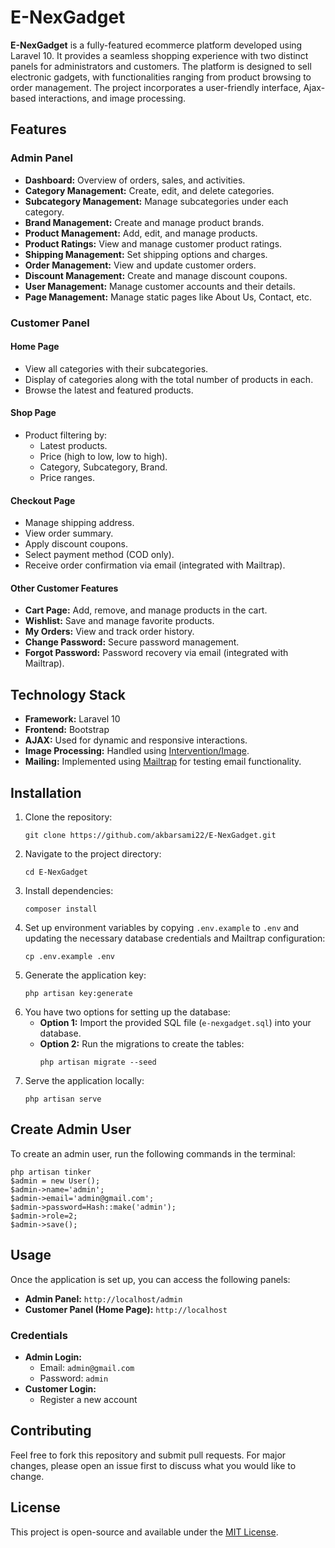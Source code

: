 <body>

<h1>E-NexGadget</h1>
<p><strong>E-NexGadget</strong> is a fully-featured ecommerce platform developed using Laravel 10. It provides a seamless shopping experience with two distinct panels for administrators and customers. The platform is designed to sell electronic gadgets, with functionalities ranging from product browsing to order management. The project incorporates a user-friendly interface, Ajax-based interactions, and image processing.</p>

<h2>Features</h2>

<h3>Admin Panel</h3>
<ul>
    <li><strong>Dashboard:</strong> Overview of orders, sales, and activities.</li>
    <li><strong>Category Management:</strong> Create, edit, and delete categories.</li>
    <li><strong>Subcategory Management:</strong> Manage subcategories under each category.</li>
    <li><strong>Brand Management:</strong> Create and manage product brands.</li>
    <li><strong>Product Management:</strong> Add, edit, and manage products.</li>
    <li><strong>Product Ratings:</strong> View and manage customer product ratings.</li>
    <li><strong>Shipping Management:</strong> Set shipping options and charges.</li>
    <li><strong>Order Management:</strong> View and update customer orders.</li>
    <li><strong>Discount Management:</strong> Create and manage discount coupons.</li>
    <li><strong>User Management:</strong> Manage customer accounts and their details.</li>
    <li><strong>Page Management:</strong> Manage static pages like About Us, Contact, etc.</li>
</ul>

<h3>Customer Panel</h3>

<h4>Home Page</h4>
<ul>
    <li>View all categories with their subcategories.</li>
    <li>Display of categories along with the total number of products in each.</li>
    <li>Browse the latest and featured products.</li>
</ul>

<h4>Shop Page</h4>
<ul>
    <li>Product filtering by:
        <ul>
            <li>Latest products.</li>
            <li>Price (high to low, low to high).</li>
            <li>Category, Subcategory, Brand.</li>
            <li>Price ranges.</li>
        </ul>
    </li>
</ul>

<h4>Checkout Page</h4>
<ul>
    <li>Manage shipping address.</li>
    <li>View order summary.</li>
    <li>Apply discount coupons.</li>
    <li>Select payment method (COD only).</li>
    <li>Receive order confirmation via email (integrated with Mailtrap).</li>
</ul>

<h4>Other Customer Features</h4>
<ul>
    <li><strong>Cart Page:</strong> Add, remove, and manage products in the cart.</li>
    <li><strong>Wishlist:</strong> Save and manage favorite products.</li>
    <li><strong>My Orders:</strong> View and track order history.</li>
    <li><strong>Change Password:</strong> Secure password management.</li>
    <li><strong>Forgot Password:</strong> Password recovery via email (integrated with Mailtrap).</li>
</ul>

<h2>Technology Stack</h2>
<ul>
    <li><strong>Framework:</strong> Laravel 10</li>
    <li><strong>Frontend:</strong> Bootstrap</li>
    <li><strong>AJAX:</strong> Used for dynamic and responsive interactions.</li>
    <li><strong>Image Processing:</strong> Handled using <a href="https://image.intervention.io/">Intervention/Image</a>.</li>
    <li><strong>Mailing:</strong> Implemented using <a href="https://mailtrap.io/">Mailtrap</a> for testing email functionality.</li>
</ul>

<h2>Installation</h2>
<ol>
    <li>Clone the repository:
        <pre><code>git clone https://github.com/akbarsami22/E-NexGadget.git</code></pre>
    </li>
    <li>Navigate to the project directory:
        <pre><code>cd E-NexGadget</code></pre>
    </li>
    <li>Install dependencies:
        <pre><code>composer install</code></pre>
    </li>
    <li>Set up environment variables by copying <code>.env.example</code> to <code>.env</code> and updating the necessary database credentials and Mailtrap configuration:
        <pre><code>cp .env.example .env</code></pre>
    </li>
    <li>Generate the application key:
        <pre><code>php artisan key:generate</code></pre>
    </li>
    <li>You have two options for setting up the database:
        <ul>
            <li><strong>Option 1:</strong> Import the provided SQL file (<code>e-nexgadget.sql</code>) into your database.</li>
            <li><strong>Option 2:</strong> Run the migrations to create the tables:
                <pre><code>php artisan migrate --seed</code></pre>
            </li>
        </ul>
    </li>
    <li>Serve the application locally:
        <pre><code>php artisan serve</code></pre>
    </li>
</ol>

<h2>Create Admin User</h2>
<p>To create an admin user, run the following commands in the terminal:</p>
<pre><code>php artisan tinker
$admin = new User();
$admin->name='admin';
$admin->email='admin@gmail.com';
$admin->password=Hash::make('admin');
$admin->role=2;
$admin->save();
</code></pre>

<h2>Usage</h2>
<p>Once the application is set up, you can access the following panels:</p>
<ul>
    <li><strong>Admin Panel:</strong> <code>http://localhost/admin</code></li>
    <li><strong>Customer Panel (Home Page):</strong> <code>http://localhost</code></li>
</ul>

<h3>Credentials</h3>
<ul>
    <li><strong>Admin Login:</strong>
        <ul>
            <li>Email: <code>admin@gmail.com</code></li>
            <li>Password: <code>admin</code></li>
        </ul>
    </li>
    <li><strong>Customer Login:</strong>
        <ul>
            <li>Register a new account</li>
        </ul>
    </li>
</ul>

<h2>Contributing</h2>
<p>Feel free to fork this repository and submit pull requests. For major changes, please open an issue first to discuss what you would like to change.</p>

<h2>License</h2>
<p>This project is open-source and available under the <a href="LICENSE">MIT License</a>.</p>

</body>
